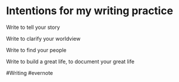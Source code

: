 # Intentions for my writing practice

Write to tell your story

Write to clarify your worldview

Write to find your people

Write to build a great life, to document your great life

\#Writing #evernote

